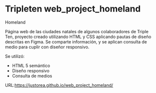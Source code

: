 # Tripleten web_project_homeland

Homeland

Página web de las ciudades natales de algunos colaboradores de Triple Ten, proyecto creado utilizando HTML y CSS aplicando pautas de diseño descritas en Figma. Se comparte información, y se aplican consulta de medio para cuplir con diseñor responsivo.

Se utilizó:

- HTML 5 semántico
- Diseño responsivo
- Consulta de medios

URL:https://justorea.github.io/web_project_homeland/
